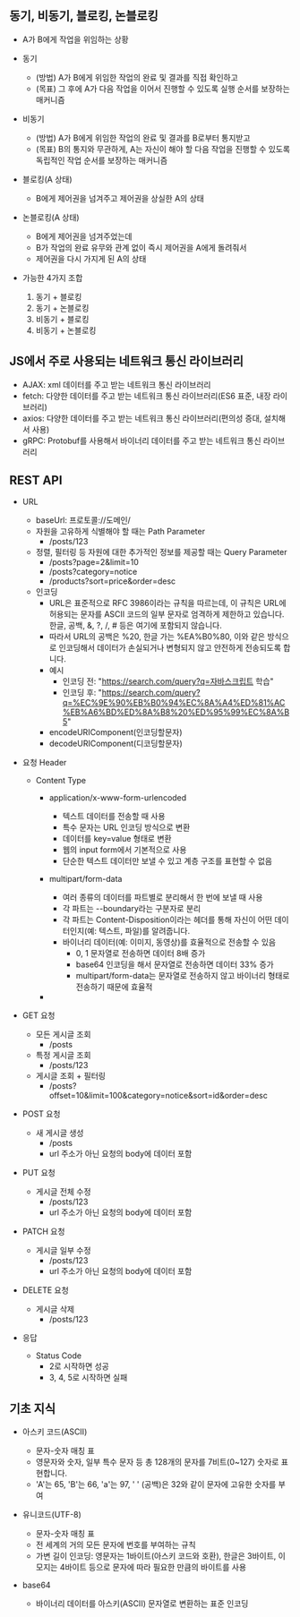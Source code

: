 ## 동기, 비동기, 블로킹, 논블로킹

- A가 B에게 작업을 위임하는 상황

- 동기
  - (방법) A가 B에게 위임한 작업의 완료 및 결과를 직접 확인하고
  - (목표) 그 후에 A가 다음 작업을 이어서 진행할 수 있도록 실행 순서를 보장하는 매커니즘

- 비동기
  - (방법) A가 B에게 위임한 작업의 완료 및 결과를 B로부터 통지받고
  - (목표) B의 통지와 무관하게, A는 자신이 해야 할 다음 작업을 진행할 수 있도록 독립적인 작업 순서를 보장하는 매커니즘

- 블로킹(A 상태)
  - B에게 제어권을 넘겨주고 제어권을 상실한 A의 상태

- 논블로킹(A 상태)
  - B에게 제어권을 넘겨주었는데
  - B가 작업의 완료 유무와 관계 없이 즉시 제어권을 A에게 돌려줘서
  - 제어권을 다시 가지게 된 A의 상태

- 가능한 4가지 조합
  1. 동기 + 블로킹
  2. 동기 + 논블로킹
  3. 비동기 + 블로킹
  4. 비동기 + 논블로킹

## JS에서 주로 사용되는 네트워크 통신 라이브러리
- AJAX: xml 데이터를 주고 받는 네트워크 통신 라이브러리
- fetch: 다양한 데이터를 주고 받는 네트워크 통신 라이브러리(ES6 표준, 내장 라이브러리)
- axios: 다양한 데이터를 주고 받는 네트워크 통신 라이브러리(편의성 증대, 설치해서 사용)
- gRPC: Protobuf를 사용해서 바이너리 데이터를 주고 받는 네트워크 통신 라이브러리

## REST API

- URL
  - baseUrl: 프로토콜://도메인/
  - 자원을 고유하게 식별해야 할 때는 Path Parameter
    - /posts/123
  - 정렬, 필터링 등 자원에 대한 추가적인 정보를 제공할 때는 Query Parameter
    - /posts?page=2&limit=10
    - /posts?category=notice
    - /products?sort=price&order=desc
  - 인코딩
    - URL은 표준적으로 RFC 3986이라는 규칙을 따르는데, 이 규칙은 URL에 허용되는 문자를 ASCII 코드의 일부 문자로 엄격하게 제한하고 있습니다. 한글, 공백, &, ?, /, # 등은 여기에 포함되지 않습니다.
    - 따라서 URL의 공백은 %20, 한글 가는 %EA%B0%80, 이와 같은 방식으로 인코딩해서 데이터가 손실되거나 변형되지 않고 안전하게 전송되도록 합니다.
    - 예시
      - 인코딩 전: "https://search.com/query?q=자바스크립트 학습"
      - 인코딩 후: "https://search.com/query?q=%EC%9E%90%EB%B0%94%EC%8A%A4%ED%81%AC%EB%A6%BD%ED%8A%B8%20%ED%95%99%EC%8A%B5"
    - encodeURIComponent(인코딩할문자)
    - decodeURIComponent(디코딩할문자)

- 요청 Header
  - Content Type
    - application/x-www-form-urlencoded
      - 텍스트 데이터를 전송할 때 사용
      - 특수 문자는 URL 인코딩 방식으로 변환
      - 데이터를 key=value 형태로 변환
      - 웹의 input form에서 기본적으로 사용
      - 단순한 텍스트 데이터만 보낼 수 있고 계층 구조를 표현할 수 없음

    - multipart/form-data
      - 여러 종류의 데이터를 파트별로 분리해서 한 번에 보낼 때 사용
      - 각 파트는 --boundary라는 구분자로 분리
      - 각 파트는 Content-Disposition이라는 헤더를 통해 자신이 어떤 데이터인지(예: 텍스트, 파일)를 알려줍니다.
      - 바이너리 데이터(예: 이미지, 동영상)를 효율적으로 전송할 수 있음
        - 0, 1 문자열로 전송하면 데이터 8배 증가
        - base64 인코딩을 해서 문자열로 전송하면 데이터 33% 증가
        - multipart/form-data는 문자열로 전송하지 않고 바이너리 형태로 전송하기 때문에 효율적
    - 

- GET 요청
  - 모든 게시글 조회
    - /posts
  - 특정 게시글 조회
    - /posts/123
  - 게시글 조회 + 필터링
    - /posts?offset=10&limit=100&category=notice&sort=id&order=desc

- POST 요청
  - 새 게시글 생성
    - /posts
    - url 주소가 아닌 요청의 body에 데이터 포함

- PUT 요청
  - 게시글 전체 수정
    - /posts/123
    - url 주소가 아닌 요청의 body에 데이터 포함

- PATCH 요청
  - 게시글 일부 수정
    - /posts/123
    - url 주소가 아닌 요청의 body에 데이터 포함

- DELETE 요청
  - 게시글 삭제
    - /posts/123

- 응답
  - Status Code
    - 2로 시작하면 성공
    - 3, 4, 5로 시작하면 실패

## 기초 지식
- 아스키 코드(ASCII)
  - 문자-숫자 매칭 표
  - 영문자와 숫자, 일부 특수 문자 등 총 128개의 문자를 7비트(0~127) 숫자로 표현합니다.
  - 'A'는 65, 'B'는 66, 'a'는 97, ' ' (공백)은 32와 같이 문자에 고유한 숫자를 부여

- 유니코드(UTF-8)
  - 문자-숫자 매칭 표
  - 전 세계의 거의 모든 문자에 번호를 부여하는 규칙
  - 가변 길이 인코딩: 영문자는 1바이트(아스키 코드와 호환), 한글은 3바이트, 이모지는 4바이트 등으로 문자에 따라 필요한 만큼의 바이트를 사용

- base64
  - 바이너리 데이터를 아스키(ASCII) 문자열로 변환하는 표준 인코딩